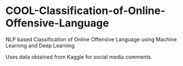 # COOL-Classification-of-Online-Offensive-Language
NLP based Classification of Online Offensive Language using Machine Learning and Deep Learning

Uses data obtained from Kaggle for social media comments. 

